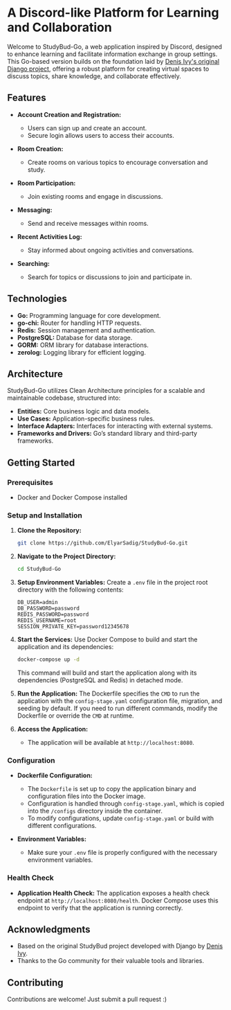 # A Discord-like Platform for Learning and Collaboration

Welcome to StudyBud-Go, a web application inspired by Discord, designed to enhance learning and facilitate information exchange in group settings. This Go-based version builds on the foundation laid by [Denis Ivy's original Django project](https://github.com/divanov11/StudyBud), offering a robust platform for creating virtual spaces to discuss topics, share knowledge, and collaborate effectively.

## Features

- **Account Creation and Registration:** 
  - Users can sign up and create an account.
  - Secure login allows users to access their accounts.

- **Room Creation:** 
  - Create rooms on various topics to encourage conversation and study.

- **Room Participation:** 
  - Join existing rooms and engage in discussions.

- **Messaging:** 
  - Send and receive messages within rooms.

- **Recent Activities Log:** 
  - Stay informed about ongoing activities and conversations.

- **Searching:** 
  - Search for topics or discussions to join and participate in.

## Technologies

- **Go:** Programming language for core development.
- **go-chi:** Router for handling HTTP requests.
- **Redis:** Session management and authentication.
- **PostgreSQL:** Database for data storage.
- **GORM:** ORM library for database interactions.
- **zerolog:** Logging library for efficient logging.

## Architecture

StudyBud-Go utilizes Clean Architecture principles for a scalable and maintainable codebase, structured into:
- **Entities:** Core business logic and data models.
- **Use Cases:** Application-specific business rules.
- **Interface Adapters:** Interfaces for interacting with external systems.
- **Frameworks and Drivers:** Go’s standard library and third-party frameworks.


## Getting Started

### Prerequisites
- Docker and Docker Compose installed

### Setup and Installation

1. **Clone the Repository:**
   ```bash
   git clone https://github.com/ElyarSadig/StudyBud-Go.git
   ```
2. **Navigate to the Project Directory:**
   ```bash
   cd StudyBud-Go
   ```

3. **Setup Environment Variables:**
   Create a `.env` file in the project root directory with the following contents:
   ```env
   DB_USER=admin
   DB_PASSWORD=password
   REDIS_PASSWORD=password
   REDIS_USERNAME=root
   SESSION_PRIVATE_KEY=password12345678
   ```

4. **Start the Services:**
   Use Docker Compose to build and start the application and its dependencies:
   ```bash
   docker-compose up -d
   ```

   This command will build and start the application along with its dependencies (PostgreSQL and Redis) in detached mode.

5. **Run the Application:**
   The Dockerfile specifies the `CMD` to run the application with the `config-stage.yaml` configuration file, migration, and seeding by default. If you need to run different commands, modify the Dockerfile or override the `CMD` at runtime.

6. **Access the Application:**
   - The application will be available at `http://localhost:8080`.

### Configuration
- **Dockerfile Configuration:**
  - The `Dockerfile` is set up to copy the application binary and configuration files into the Docker image.
  - Configuration is handled through `config-stage.yaml`, which is copied into the `/configs` directory inside the container.
  - To modify configurations, update `config-stage.yaml` or build with different configurations.

- **Environment Variables:** 
  - Make sure your `.env` file is properly configured with the necessary environment variables.

### Health Check
- **Application Health Check:** 
  The application exposes a health check endpoint at `http://localhost:8080/health`. Docker Compose uses this endpoint to verify that the application is running correctly.


## Acknowledgments

- Based on the original StudyBud project developed with Django by [Denis Ivy](https://github.com/divanov11/StudyBud).
- Thanks to the Go community for their valuable tools and libraries.

## Contributing

Contributions are welcome! Just submit a pull request :)